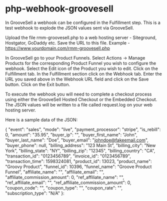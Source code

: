 # php-webhook-groovesell
In GrooveSell a webhook can be configured in the Fulfillment step. This is a test webhook to explode the JSON values sent via GrooveSell.

Upload the file rmm-groovesell.php to a web hosting server - Siteground, Hostgator, GoDaddy etc.
Save the URL to this file. Example - https://www.yourdomain.com/rmm-groovesell.php

In GrooveSell go to your Product Funnels.
Select Actions -> Manage Products for the corresponding Product Funnel you wish to configure the webhook.
Select the Edit icon of the Product you wish to edit.
Click on the Fulfillment tab.
In the Fulfillment section click on the Webhook tab.
Enter the URL you saved above in the Webhook URL field and click on the Save button.
Click on the Exit button.

To execute the webhook you will need to complete a checkout process using either the GrooveSell Hosted Checkout or the Embedded Checkout.
The JSON values will be written to a file called request.log on your web hosting server.

Here is a sample data of the JSON:

{
    "event": "sales",
    "mode": "live",
    "payment_processor": "stripe",
    "is_rebill": 0,
    "amount": "35.95",
    "buyer_ip": "",
    "buyer_first_name": "John",
    "buyer_last_name": "Doe",
    "buyer_email": "johndoe@fakeemail.com",
    "buyer_phone": null,
    "billing_address": "123 Main St",
    "billing_city": "New York",
    "billing_state": "NY",
    "billing_zip": "12345",
    "billing_country": "CA",
    "transaction_id": "0123456789",
    "invoice_id": "0123456789",
    "transaction_time": 1598324081,
    "product_id": 13023,
    "product_name": "Groovy Product",
    "funnel_id": 10396,
    "funnel_name": "Groove Product Funnel",
    "affiliate_name": "",
    "affiliate_email": "",
    "affiliate_commission_amount": 0,
    "ref_affiliate_name": "",
    "ref_affiliate_email": "",
    "ref_affiliate_commission_amount": 0,
    "coupon_code": "",
    "coupon_type": "",
    "coupon_rate": "",
    "subscription_type": "N\/A"
}: 

